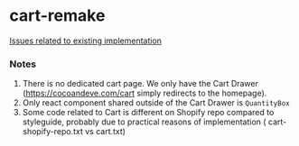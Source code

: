 # cart-remake

[Issues related to existing implementation](https://github.com/lakshanx/cart-remake/issues)

### Notes
1. There is no dedicated cart page. We only have the Cart Drawer (https://cocoandeve.com/cart simply redirects to the homepage).
2. Only react component shared outside of the Cart Drawer is `QuantityBox`
3. Some code related to Cart is different on Shopify repo compared to styleguide, probably due to practical reasons of implementation 
   ( cart-shopify-repo.txt vs cart.txt)

